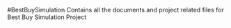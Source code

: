 #BestBuySimulation
Contains all the documents and project related files for Best Buy Simulation Project
